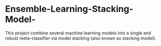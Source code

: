 # Ensemble-Learning-Stacking-Model-
This project combine several machine learning models into a single and robust meta-classifier via model stacking (also known as stacking model).
